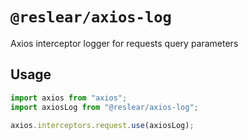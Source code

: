 # `@reslear/axios-log`

Axios interceptor logger for requests query parameters

## Usage

```ts
import axios from "axios";
import axiosLog from "@reslear/axios-log";

axios.interceptors.request.use(axiosLog);
```
